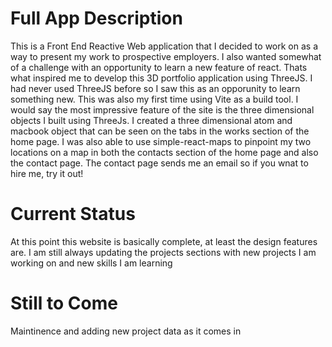 # Full App Description
This is a Front End Reactive Web application that I decided to work on as a way to present my work to prospective employers. I also wanted somewhat of a challenge with an opportunity to learn a new feature of 
react. Thats what inspired me to develop this 3D portfolio application using ThreeJS. I had never used ThreeJS before so I saw this as an opporunity to learn something new. This was also my first time using Vite 
as a build tool. I would say the most impressive feature of the site is the three dimensional objects I built using ThreeJs. I created a three dimensional atom and macbook object that can be seen on the tabs in 
the works section of the home page. I was also able to use simple-react-maps to pinpoint my two locations on a map in both the contacts section of the home page and also the contact page. The contact page sends me an email so if you wnat to hire me, try it out!

# Current Status
At this point this website is basically complete, at least the design features are. I am still always updating the projects sections with new projects I am working on and new skills I am learning

# Still to Come
Maintinence and adding new project data as it comes in 


